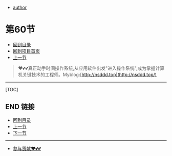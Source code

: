 + [author](https://github.com/3293172751)
# 第60节
+ [回到目录](../README.md)
+ [回到项目首页](../../README.md)
+ [上一节](59.md)
> ❤️💕💕真正动手时间操作系统,从应用软件出发"进入操作系统",成为掌握计算机关键技术的工程师。Myblog:[http://nsddd.top](http://nsddd.top/)
---
[TOC]





## END 链接
+ [回到目录](../README.md)
+ [上一节](59.md)
+ [下一节](61.md)
---
+ [参与贡献❤️💕💕](https://github.com/3293172751/Block_Chain/blob/master/Git/git-contributor.md)